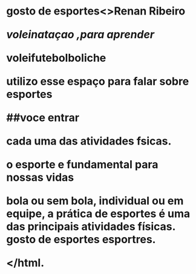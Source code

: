 <h1><BOBSLEDDING / BOBSLEIGH./hi>

<p>gosto de esportes<>Renan Ribeiro</p>
<p><em>volei<strong>nataçao </strong>,para aprender</em><p/>
<p>volei<strong>futebol</strong>boliche<p/>
<p>utilizo esse espaço para<strong> falar sobre esportes

##voce entrar
<p>cada uma das atividades fsicas.</p>
</html> o esporte e fundamental para nossas vidas

<p> bola ou sem bola, individual ou em equipe, a prática de esportes é uma das principais atividades físicas.
gosto de esportes
esportres. <p/

</html.